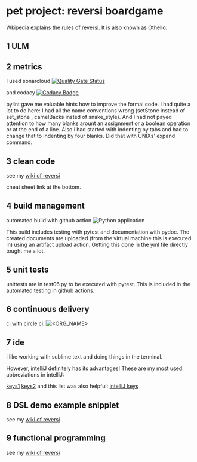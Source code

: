 # pet project: reversi boardgame

Wkipedia explains the rules of [reversi](https://en.wikipedia.org/wiki/Reversi). It is also known as Othello.

## 1 ULM
## 2 metrics
I used sonarcloud
[![Quality Gate Status](https://sonarcloud.io/api/project_badges/measure?project=s81320_reversi&metric=alert_status)](https://sonarcloud.io/dashboard?id=s81320_reversi)

and codacy
[![Codacy Badge](https://api.codacy.com/project/badge/Grade/b420315207b540aca94b6ed3131728dd)](https://app.codacy.com/manual/s81320/reversi?utm_source=github.com&utm_medium=referral&utm_content=s81320/reversi&utm_campaign=Badge_Grade_Dashboard)

pylint gave me valuable hints how to improve the formal code. I had quite a lot to do here: I had all the name conventions wrong (setStone instead of set_stone , camelBacks insted of snake_style). And I had not payed attention to how many blanks arount an assignment or a boolean operation or at the end of a line. Also i had started with indenting by tabs and had to change that to indenting by four blanks. Did that with UNIXs' expand command.

## 3 clean code

see my [wiki of reversi](https://github.com/s81320/reversi/wiki/clean-code)

cheat sheet link at the bottom.

## 4 build management
automated build with github action
![Python application](https://github.com/s81320/reversi/workflows/Python%20application/badge.svg)

This build includes testing with pytest and documentation with pydoc. The created documents are uploaded (from the virtual machine this is executed in) using an artifact upload action. Getting this done in the yml file directly tought me a lot.

## 5 unit tests

unittests are in test06.py to be executed with pytest. This is included in the automated testing in github actions.

## 6 continuous delivery

ci with circle ci:  [![<ORG_NAME>](https://circleci.com/gh/s81320/reversi.svg?style=svg)](https://circleci.com/gh/s81320/workflows/reversi/tree/master)

## 7 ide

i like working with sublime text and doing things in the terminal.

However, intelliJ definitely has its advantages! These are my most used abbreviations in intelliJ:

[keys1](https://github.com/s81320/reversi/blob/master/pictures/intelliJ-1.png) [keys2](https://github.com/s81320/reversi/blob/master/pictures/intelliJ-2.png) and this list was also helpful:
[intelliJ keys](https://resources.jetbrains.com/storage/products/intellij-idea/docs/IntelliJIDEA_ReferenceCard.pdf?_ga=2.136755446.751887257.1581684340-1608094495.1581684340)

## 8 DSL demo example snipplet

see my [wiki of reversi](https://github.com/s81320/reversi/wiki/a-domain-specific-language-for-reversi)
## 9 functional programming

see my [wiki of reversi](https://github.com/s81320/reversi/wiki/functional-programming)
